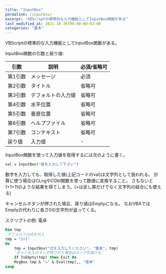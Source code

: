 ```yaml
---
title: "InputBox"
permalink: /inputbox/
excerpt: "VBScriptの標準的な入力機能としてInputBox関数がある"
last_modified_at: 2021-10-30T00:00:00-02:00
categories: "基本"
---
```


VBScriptの標準的な入力機能としてInputBox関数がある。

InputBox関数の引数と戻り値:

|引数|説明|必須/省略可|
|---|---|---|
|第1引数|メッセージ|必須|
|第2引数|タイトル|省略可|
|第3引数|デフォルトの入力値|省略可|
|第4引数|水平位置|省略可|
|第5引数|垂直位置|省略可|
|第6引数|ヘルプファイル|省略可|
|第7引数|コンテキスト|省略可|
|戻り値|入力値|-|

InputBox関数を使って入力値を取得するには次のように書く。

```vb
val = InputBox("値を入力して下さい")
```

数字を入力しても、取得した値(上記コードのval)は文字列として扱われる。
計算に使う場合はCLngやCDbl関数を使って数値に変換すること。
さもないと1+1=11のような結果を得てしまう。(+は足し算だけでなく文字列の結合にも使える)

キャンセルボタンが押された場合、戻り値はEmptyになる。
なおVBAではEmptyの代わりに長さ0の文字列が返ってくる。

スクリプトの例: 電卓

```vb
Dim tmp
'デフォルトの式を代入
tmp = "1+1"
Do
    tmp = InputBox("式を入力してください", "電卓", tmp)
    'キャンセルボタンが押された場合はループを抜ける
    If IsEmpty(tmp) then Exit Do
    MsgBox tmp & "=" & Eval(tmp),, "電卓"
Loop
```
